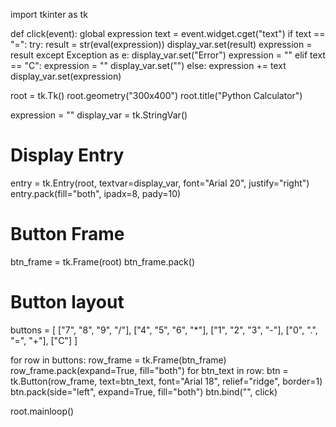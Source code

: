 import tkinter as tk

def click(event):
    global expression
    text = event.widget.cget("text")
    if text == "=":
        try:
            result = str(eval(expression))
            display_var.set(result)
            expression = result
        except Exception as e:
            display_var.set("Error")
            expression = ""
    elif text == "C":
        expression = ""
        display_var.set("")
    else:
        expression += text
        display_var.set(expression)

root = tk.Tk()
root.geometry("300x400")
root.title("Python Calculator")

expression = ""
display_var = tk.StringVar()

# Display Entry
entry = tk.Entry(root, textvar=display_var, font="Arial 20", justify="right")
entry.pack(fill="both", ipadx=8, pady=10)

# Button Frame
btn_frame = tk.Frame(root)
btn_frame.pack()

# Button layout
buttons = [
    ["7", "8", "9", "/"],
    ["4", "5", "6", "*"],
    ["1", "2", "3", "-"],
    ["0", ".", "=", "+"],
    ["C"]
]

for row in buttons:
    row_frame = tk.Frame(btn_frame)
    row_frame.pack(expand=True, fill="both")
    for btn_text in row:
        btn = tk.Button(row_frame, text=btn_text, font="Arial 18", relief="ridge", border=1)
        btn.pack(side="left", expand=True, fill="both")
        btn.bind("<Button-1>", click)

root.mainloop()
